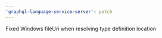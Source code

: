 ```yaml
---
'graphql-language-service-server': patch
---
```


Fixed Windows fileUri when resolving type definition location
